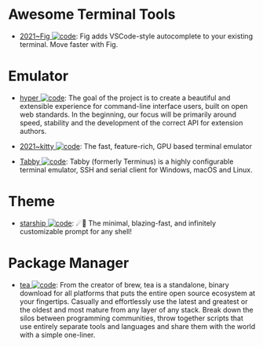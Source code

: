 # Awesome Terminal Tools

- [2021~Fig ![code](https://ng-tech.icu/assets/code.svg)](https://fig.io/): Fig adds VSCode-style autocomplete to your existing terminal. Move faster with Fig.

# Emulator

- [hyper ![code](https://ng-tech.icu/assets/code.svg)](https://github.com/vercel/hyper): The goal of the project is to create a beautiful and extensible experience for command-line interface users, built on open web standards. In the beginning, our focus will be primarily around speed, stability and the development of the correct API for extension authors.

- [2021~kitty ![code](https://ng-tech.icu/assets/code.svg)](https://sw.kovidgoyal.net/kitty/): The fast, feature-rich, GPU based terminal emulator

- [Tabby ![code](https://ng-tech.icu/assets/code.svg)](https://github.com/Eugeny/tabby): Tabby (formerly Terminus) is a highly configurable terminal emulator, SSH and serial client for Windows, macOS and Linux.

# Theme

- [starship ![code](https://ng-tech.icu/assets/code.svg)](https://github.com/starship/starship): ☄🌌️ The minimal, blazing-fast, and infinitely customizable prompt for any shell!

# Package Manager

- [tea ![code](https://ng-tech.icu/assets/code.svg)](https://github.com/teaxyz/cli): From the creator of brew, tea is a standalone, binary download for all platforms that puts the entire open source ecosystem at your fingertips. Casually and effortlessly use the latest and greatest or the oldest and most mature from any layer of any stack. Break down the silos between programming communities, throw together scripts that use entirely separate tools and languages and share them with the world with a simple one-liner.
